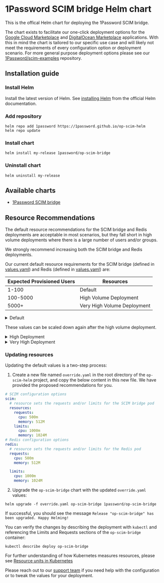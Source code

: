 # 1Password SCIM bridge Helm chart

This is the offical Helm chart for deploying the 1Password SCIM bridge.

The chart exists to facilitate our one-click deployment options for the [Google Cloud Marketplace](https://console.cloud.google.com/marketplace/product/agilebits-public/op-scim-bridge) and [DigitalOcean Marketplace](https://marketplace.digitalocean.com/apps/1password-scim-bridge) applications. With this in mind the chart is tailored to our specific use case and will likely not meet the requirements of every configuration option or deployment scenario. For more general purpose deployment options please see our [1Password/scim-examples](https://github.com/1Password/scim-examples) repository.

## Installation guide

### Install Helm

Install the latest version of Helm. See [installing Helm](https://helm.sh/docs/intro/install/) from the official Helm documentation.

### Add repository

```shell
helm repo add 1password https://1password.github.io/op-scim-helm
helm repo update
```

### Install chart

```shell
helm install my-release 1password/op-scim-bridge
```

### Uninstall chart

```shell
helm uninstall my-release
```

## Available charts

* [1Password SCIM bridge](https://github.com/1Password/op-scim-helm/tree/main/charts/op-scim-bridge)

## Resource Recommendations

The default resource recommendations for the SCIM bridge and Redis deployments are acceptable in most scenarios, but they fall short in high volume deployments where there is a large number of users and/or groups. 

We strongly recommend increasing both the SCIM bridge and Redis deployments.

Our current default resource requirements for the SCIM bridge (defined in [values.yaml](https://github.com/1Password/op-scim-helm/blob/main/charts/op-scim-bridge/values.yaml#L104)) and Redis (defined in [values.yaml](https://github.com/1Password/op-scim-helm/blob/main/charts/op-scim-bridge/values.yaml#L205)) are:

| Expected Provisioned Users | Resources |
| ---- | ---- |
| 1-100  | Default  |
| 100-5000  | High Volume Deployment  |
| 5000+  | Very High Volume Deployment  |

<details>
  <summary>Default</summary>

  ```yaml
requests:
  cpu: 125m
  memory: 256M

limits:
  cpu: 250m
  memory: 512M
```
</details>

These values can be scaled down again after the high volume deployment.

<details>
  <summary>High Deployment</summary>

  ```yaml
  requests:
    cpu: 500m
    memory: 512M

  limits:
    cpu: 1000m
    memory: 1024M
  ```
</details>

<details>
  <summary>Very High Deployment</summary>
     
  ```yaml
  requests:
    cpu: 1000m
    memory: 1024M

  limits:
    cpu: 2000m
    memory: 2048M
  ```
</details>

### Updating resources

Updating the default values is a two-step process:

1. Create a new file named `override.yaml` in the root directory of the `op-scim-helm` project, and copy the below content in this new file. We have provided the proposed recommendations for you.

```yaml
# SCIM configuration options
scim:
  # resource sets the requests and/or limits for the SCIM bridge pod
  resources:
    requests:
      cpu: 500m
      memory: 512M
    limits:
      cpu: 1000m
      memory: 1024M
# Redis configuration options
redis:
  # resource sets the requests and/or limits for the Redis pod
  requests:
    cpu: 500m
    memory: 512M

  limits:
    cpu: 1000m
    memory: 1024M
```
2. Upgrade the `op-scim-bridge` chart with the updated `override.yaml` values:

```shell
helm upgrade -f override.yaml op-scim-bridge 1password/op-scim-bridge
```

If successful, you should see the message `Release "op-scim-bridge" has been upgraded. Happy Helming!`

You can verify the changes by describing the deployment with `kubectl` and referencing the Limits and Requests sections of the `op-scim-bridge` container:

```shell
kubectl describe deploy op-scim-bridge
```

For further understanding of how Kubernetes measures resources, please see [Resource units in Kubernetes](https://kubernetes.io/docs/concepts/configuration/manage-resources-containers/#resource-units-in-kubernetes)

Please reach out to our [support team](https://support.1password.com/contact/) if you need help with the configuration or to tweak the values for your deployment.
